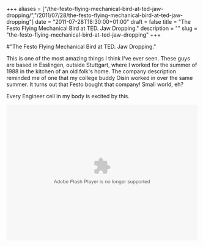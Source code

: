 +++
aliases = ["/the-festo-flying-mechanical-bird-at-ted-jaw-dropping/","/2011/07/28/the-festo-flying-mechanical-bird-at-ted-jaw-dropping"]
date = "2011-07-28T18:30:00+01:00"
draft = false
title = "The Festo Flying Mechanical Bird at TED. Jaw Dropping."
description = ""
slug = "the-festo-flying-mechanical-bird-at-ted-jaw-dropping"
+++

#"The Festo Flying Mechanical Bird at TED. Jaw Dropping."


 <p>This is one of the most amazing things I think I've ever seen. These guys are based in Esslingen, outside Stuttgart, where I worked for the summer of 1988 in the kitchen of an old folk's home. The company description reminded me of one that my college buddy Ois&iacute;n worked in over the same summer. It turns out that Festo bought that company! Small world, eh?</p>
<p>Every Engineer cell in my body is excited by this.</p>
<p>
<object height="355" width="500">
<param name="movie" value="http://video.ted.com/assets/player/swf/EmbedPlayer.swf" />
<param name="allowFullScreen" value="true" />
<param name="allowScriptAccess" value="always" />
<param name="wmode" value="transparent" />
<param name="bgColor" value="#ffffff" />
<param name="flashvars" value="vu=http://video.ted.com/talk/stream/2011G/Blank/MarkusFischer_2011G-320k.mp4&amp;su=http://images.ted.com/images/ted/tedindex/embed-posters/MarkusFischer-2011G.embed_thumbnail.jpg&amp;vw=512&amp;vh=288&amp;ap=0&amp;ti=1195&amp;lang=&amp;introDuration=15330&amp;adDuration=4000&amp;postAdDuration=830&amp;adKeys=talk=a_robot_that_flies_like_a_bird;year=2011;theme=animals_that_amaze;theme=what_s_next_in_tech;theme=new_on_ted_com;theme=a_taste_of_tedglobal_2011;theme=tales_of_invention;event=TEDGlobal+2011;tag=Design;tag=Technology;tag=animals;tag=biomechanics;tag=biomimicry;tag=robots;&amp;preAdTag=tconf.ted/embed;tile=1;sz=512x288;" /> <embed src="http://video.ted.com/assets/player/swf/EmbedPlayer.swf" type="application/x-shockwave-flash" wmode="transparent" height="355" flashvars="vu=http://video.ted.com/talk/stream/2011G/Blank/MarkusFischer_2011G-320k.mp4&amp;su=http://images.ted.com/images/ted/tedindex/embed-posters/MarkusFischer-2011G.embed_thumbnail.jpg&amp;vw=512&amp;vh=288&amp;ap=0&amp;ti=1195&amp;lang=&amp;introDuration=15330&amp;adDuration=4000&amp;postAdDuration=830&amp;adKeys=talk=a_robot_that_flies_like_a_bird;year=2011;theme=animals_that_amaze;theme=what_s_next_in_tech;theme=new_on_ted_com;theme=a_taste_of_tedglobal_2011;theme=tales_of_invention;event=TEDGlobal+2011;tag=Design;tag=Technology;tag=animals;tag=biomechanics;tag=biomimicry;tag=robots;&amp;preAdTag=tconf.ted/embed;tile=1;sz=512x288;" width="500"></embed>
</object>
</p>
 